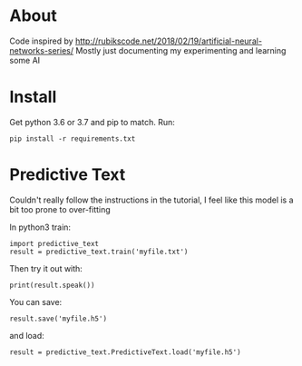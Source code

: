 # About

Code inspired by http://rubikscode.net/2018/02/19/artificial-neural-networks-series/
Mostly just documenting my experimenting and learning some AI

# Install

Get python 3.6 or 3.7 and pip to match.
Run:

    pip install -r requirements.txt

# Predictive Text

Couldn't really follow the instructions in the tutorial, I feel like this
model is a bit too prone to over-fitting

In python3 train:

    import predictive_text
    result = predictive_text.train('myfile.txt')

Then try it out with:

    print(result.speak())

You can save:

    result.save('myfile.h5')

and load:

    result = predictive_text.PredictiveText.load('myfile.h5')
